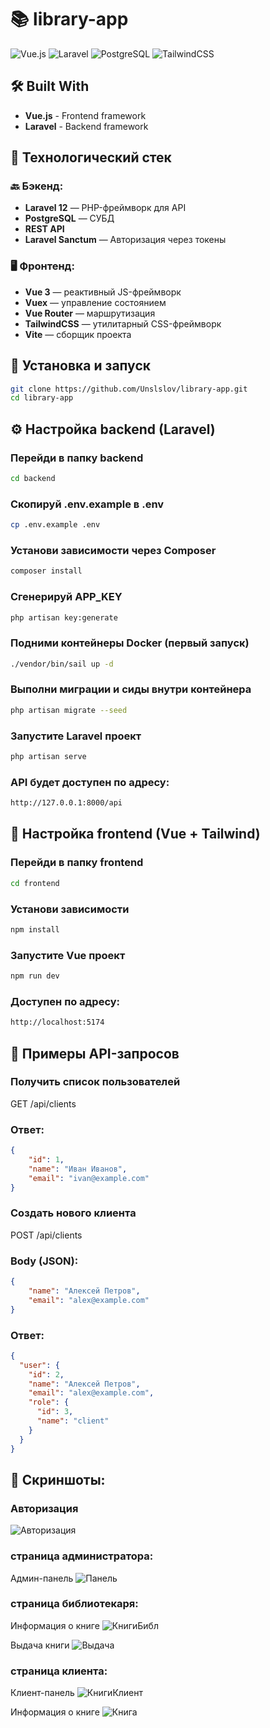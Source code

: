 # 📚 library-app

![Vue.js](https://img.shields.io/badge/Vue.js-35495E?style=for-the-badge&logo=vuedotjs&logoColor=4FC08D)
![Laravel](https://img.shields.io/badge/Laravel-FF2D20?style=for-the-badge&logo=laravel&logoColor=white)
![PostgreSQL](https://img.shields.io/badge/PostgreSQL-316192?style=for-the-badge&logo=postgresql&logoColor=white)
![TailwindCSS](https://img.shields.io/badge/Tailwind_CSS-38B2AC?style=for-the-badge&logo=tailwind-css&logoColor=white)

## 🛠 Built With
- **Vue.js** - Frontend framework
- **Laravel** - Backend framework

## 🧰 Технологический стек

### 🔙 Бэкенд:
- **Laravel 12** — PHP-фреймворк для API
- **PostgreSQL** — СУБД
- **REST API** 
- **Laravel Sanctum** — Авторизация через токены

### 🖥 Фронтенд:
- **Vue 3** — реактивный JS-фреймворк
- **Vuex** — управление состоянием
- **Vue Router** — маршрутизация
- **TailwindCSS** — утилитарный CSS-фреймворк
- **Vite** — сборщик проекта

## 🚀 Установка и запуск

```bash
git clone https://github.com/Unslslov/library-app.git
cd library-app
```

## ⚙️ Настройка backend (Laravel)

### Перейди в папку backend
```bash
cd backend
```

### Скопируй .env.example в .env
```bash
cp .env.example .env
```

### Установи зависимости через Composer
```bash
composer install
```

### Сгенерируй APP_KEY
```bash
php artisan key:generate
```

### Подними контейнеры Docker (первый запуск)
```bash
./vendor/bin/sail up -d
```

### Выполни миграции и сиды внутри контейнера
```bash
php artisan migrate --seed
```

### Запустите Laravel проект
```bash
php artisan serve
```

### API будет доступен по адресу: 
```bash
http://127.0.0.1:8000/api
```

## 🎨 Настройка frontend (Vue + Tailwind)

### Перейди в папку frontend
```bash
cd frontend
```

### Установи зависимости
```bash
npm install
```

### Запустите Vue проект
```bash
npm run dev
```

### Доступен по адресу: 
```bash
http://localhost:5174
```

## 📡 Примеры API-запросов

### Получить список пользователей
GET /api/clients

### Ответ:
```json
{ 
    "id": 1,
    "name": "Иван Иванов",
    "email": "ivan@example.com"
}
```

### Создать нового клиента
POST /api/clients

### Body (JSON):
```json
{
    "name": "Алексей Петров",
    "email": "alex@example.com"
}
```

### Ответ:
```json
{
  "user": {
    "id": 2,
    "name": "Алексей Петров",
    "email": "alex@example.com",
    "role": {
      "id": 3,
      "name": "client"
    }
  }
}
```

## 📸 Скриншоты:

### Авторизация
![Авторизация](screenshots/authentication.png)

### страница администратора:
Админ-панель
![Панель](screenshots/adminPanel.png)

### страница библиотекаря:
Информация о книге
![КнигиБибл](screenshots/librarianBook.png)

Выдача книги
![Выдача](screenshots/issuanceBook.png)

### страница клиента:
Клиент-панель
![КнигиКлиент](screenshots/clientBooks.png)

Информация о книге
![Книга](screenshots/clientBook.png)

